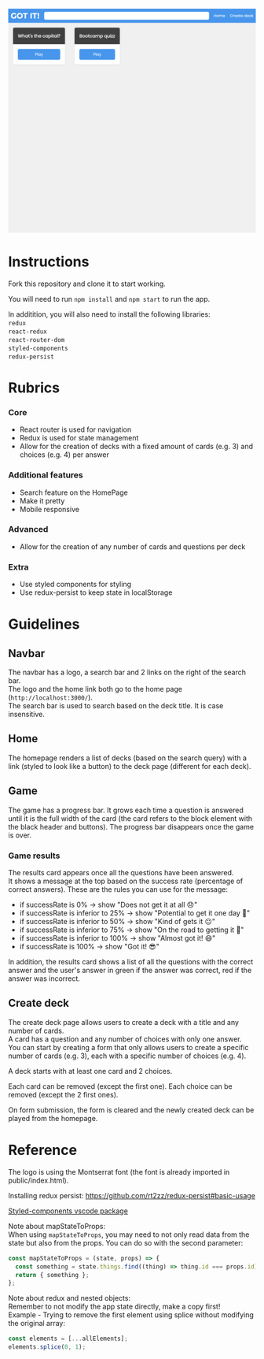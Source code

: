 ![preview](screenshots/initial.png)

# Instructions

Fork this repository and clone it to start working.

You will need to run `npm install` and `npm start` to run the app.

In additition, you will also need to install the following libraries:  
`redux`  
`react-redux`  
`react-router-dom`  
`styled-components`  
`redux-persist`

# Rubrics

### Core

- React router is used for navigation
- Redux is used for state management
- Allow for the creation of decks with a fixed amount of cards (e.g. 3) and choices (e.g. 4) per answer

### Additional features

- Search feature on the HomePage
- Make it pretty
- Mobile responsive

### Advanced

- Allow for the creation of any number of cards and questions per deck

### Extra

- Use styled components for styling
- Use redux-persist to keep state in localStorage

# Guidelines

## Navbar

The navbar has a logo, a search bar and 2 links on the right of the search bar.  
The logo and the home link both go to the home page (`http://localhost:3000/`).  
The search bar is used to search based on the deck title. It is case insensitive.

## Home

The homepage renders a list of decks (based on the search query) with a link (styled to look like a button) to the deck page (different for each deck).

## Game

The game has a progress bar. It grows each time a question is answered until it is the full width of the card (the card refers to the block element with the black header and buttons).
The progress bar disappears once the game is over.

### Game results

The results card appears once all the questions have been answered.  
It shows a message at the top based on the success rate (percentage of correct answers).
These are the rules you can use for the message:

- if successRate is 0% -> show "Does not get it at all 😞"
- if successRate is inferior to 25% -> show "Potential to get it one day 🤔"
- if successRate is inferior to 50% -> show "Kind of gets it 😐"
- if successRate is inferior to 75% -> show "On the road to getting it 🙂"
- if successRate is inferior to 100% -> show "Almost got it! 😄"
- if successRate is 100% -> show "Got it! 😎"

In addition, the results card shows a list of all the questions with the correct answer and the user's answer in <span style="green">green</span> if the answer was correct, <span style="green">red</span> if the answer was incorrect.

## Create deck

The create deck page allows users to create a deck with a title and any number of cards.  
A card has a question and any number of choices with only one answer.  
You can start by creating a form that only allows users to create a specific number of cards (e.g. 3), each with a specific number of choices (e.g. 4).

A deck starts with at least one card and 2 choices.

Each card can be removed (except the first one). Each choice can be removed (except the 2 first ones).

On form submission, the form is cleared and the newly created deck can be played from the homepage.

# Reference

The logo is using the Montserrat font (the font is already imported in public/index.html).

Installing redux persist: https://github.com/rt2zz/redux-persist#basic-usage

[Styled-components vscode package](https://marketplace.visualstudio.com/items?itemName=jpoissonnier.vscode-styled-components)

Note about mapStateToProps:  
When using `mapStateToProps`, you may need to not only read data from the state but also from the props. You can do so with the second parameter:

```js
const mapStateToProps = (state, props) => {
  const something = state.things.find((thing) => thing.id === props.id);
  return { something };
};
```

Note about redux and nested objects:  
Remember to not modify the app state directly, make a copy first!  
Example - Trying to remove the first element using splice without modifying the original array:

```js
const elements = [...allElements];
elements.splice(0, 1);
```
